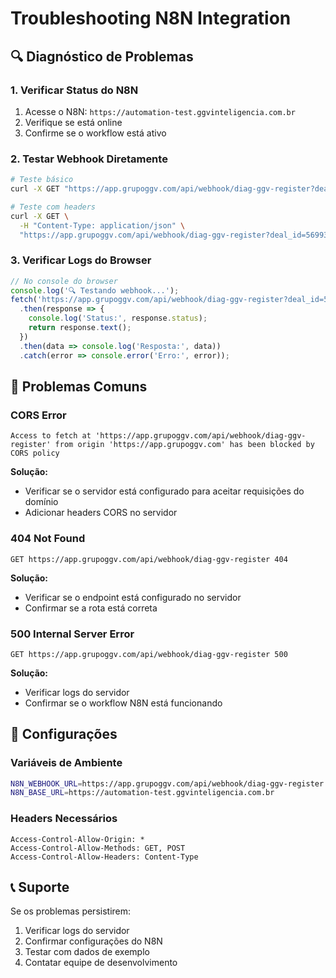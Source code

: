 # Troubleshooting N8N Integration

## 🔍 Diagnóstico de Problemas

### 1. Verificar Status do N8N
1. Acesse o N8N: `https://automation-test.ggvinteligencia.com.br`
2. Verifique se está online
3. Confirme se o workflow está ativo

### 2. Testar Webhook Diretamente
```bash
# Teste básico
curl -X GET "https://app.grupoggv.com/api/webhook/diag-ggv-register?deal_id=569934"

# Teste com headers
curl -X GET \
  -H "Content-Type: application/json" \
  "https://app.grupoggv.com/api/webhook/diag-ggv-register?deal_id=569934"
```

### 3. Verificar Logs do Browser
```javascript
// No console do browser
console.log('🔍 Testando webhook...');
fetch('https://app.grupoggv.com/api/webhook/diag-ggv-register?deal_id=569934')
  .then(response => {
    console.log('Status:', response.status);
    return response.text();
  })
  .then(data => console.log('Resposta:', data))
  .catch(error => console.error('Erro:', error));
```

## 🚨 Problemas Comuns

### CORS Error
```
Access to fetch at 'https://app.grupoggv.com/api/webhook/diag-ggv-register' from origin 'https://app.grupoggv.com' has been blocked by CORS policy
```

**Solução:**
- Verificar se o servidor está configurado para aceitar requisições do domínio
- Adicionar headers CORS no servidor

### 404 Not Found
```
GET https://app.grupoggv.com/api/webhook/diag-ggv-register 404
```

**Solução:**
- Verificar se o endpoint está configurado no servidor
- Confirmar se a rota está correta

### 500 Internal Server Error
```
GET https://app.grupoggv.com/api/webhook/diag-ggv-register 500
```

**Solução:**
- Verificar logs do servidor
- Confirmar se o workflow N8N está funcionando

## 🔧 Configurações

### Variáveis de Ambiente
```bash
N8N_WEBHOOK_URL=https://app.grupoggv.com/api/webhook/diag-ggv-register
N8N_BASE_URL=https://automation-test.ggvinteligencia.com.br
```

### Headers Necessários
```
Access-Control-Allow-Origin: *
Access-Control-Allow-Methods: GET, POST
Access-Control-Allow-Headers: Content-Type
```

## 📞 Suporte

Se os problemas persistirem:
1. Verificar logs do servidor
2. Confirmar configurações do N8N
3. Testar com dados de exemplo
4. Contatar equipe de desenvolvimento
